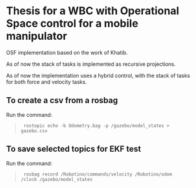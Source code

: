 # Thesis for a WBC with Operational Space control for a mobile manipulator

OSF implementation based on the work of Khatib.

As of now the stack of tasks is implemented as recursive projections.

As of now the implementation uses a hybrid control, with the stack of tasks for both force and velocity tasks.


## To create a csv from a rosbag

Run the command:

>
> <code> rostopic echo -b Odometry.bag -p /gazebo/model_states > gazebo.csv </code>
>

## To save selected topics for EKF test

Run the command:

>
> <code> rosbag record /Robotino/commands/velocity /Robotino/odom /clock /gazebo/model_states </code>
>